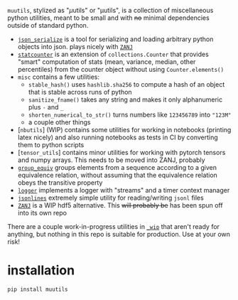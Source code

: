 

`muutils`, stylized as "$\mu$utils" or "μutils", is a collection of miscellaneous python utilities, meant to be small and with ~~no~~ minimal dependencies outside of standard python.


- [`json_serialize`](https://github.com/mivanit/muutils/tree/main/muutils/json_serialize.py) is a tool for serializing and loading arbitrary python objects into json. plays nicely with [`ZANJ`](https://github.com/mivanit/ZANJ/)
- [`statcounter`](https://github.com/mivanit/muutils/tree/main/muutils/statcounter.py) is an extension of `collections.Counter` that provides "smart" computation of stats (mean, variance, median, other percentiles) from the counter object without using `Counter.elements()`
- `misc` contains a few utilities:
	- `stable_hash()` uses `hashlib.sha256` to compute a hash of an object that is stable across runs of python
	- `sanitize_fname()` takes any string and makes it only alphanumeric plus `-` and `_`
	- `shorten_numerical_to_str()` turns numbers like `123456789` into `"123M"`
	- a couple other things
- [`nbutils`] (WIP) contains some utilities for working in notebooks (printing latex nicely) and also running notebooks as tests in CI by converting them to python scripts
- [`tensor_utils`] contains minor utilities for working with pytorch tensors and numpy arrays. This needs to be moved into ZANJ, probably
- [`group_equiv`](https://github.com/mivanit/muutils/tree/main/muutils/group_equiv.py) groups elements from a sequence according to a given equivalence relation, without assuming that the equivalence relation obeys the transitive property
- [`logger`](https://github.com/mivanit/muutils/tree/main/muutils/logger.py) implements a logger with "streams" and a timer context manager
- [`jsonlines`](https://github.com/mivanit/muutils/tree/main/muutils/jsonlines.py) extremely simple utility for reading/writing `jsonl` files
- [`ZANJ`](https://github.com/mivanit/ZANJ/) is a WIP hdf5 alternative. This ~~will probably be~~ has been spun off into its own repo

There are a couple work-in-progress utilities in [`_wip`](https://github.com/mivanit/muutils/tree/main/muutils/_wip/) that aren't ready for anything, but nothing in this repo is suitable for production. Use at your own risk!


# installation

```
pip install muutils
```

